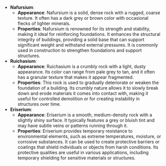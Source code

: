 - **Nafursium**:
    - **Appearance**: Nafursium is a solid, dense rock with a rugged, coarse texture. It often has a dark grey or brown color with occasional flecks of lighter minerals.
    - **Properties**: Nafursium is renowned for its strength and stability, making it ideal for reinforcing foundations. It enhances the structural integrity of buildings, providing a solid base that can support significant weight and withstand external pressures. It is commonly used in construction to strengthen foundations and support structures.
- **Ruichasium**:
    - **Appearance**: Ruichasium is a crumbly rock with a light, dusty appearance. Its color can range from pale grey to tan, and it often has a granular texture that makes it appear fragmented.
    - **Properties**: This rock is used to gradually deteriorate or weaken the foundation of a building. Its crumbly nature allows it to slowly break down and erode materials it comes into contact with, making it useful for controlled demolition or for creating instability in structures over time.
- **Eriserium**:
    - **Appearance**: Eriserium is a smooth, medium-density rock with a slightly shiny surface. It typically features a grey or bluish tint and may have subtle veins or patterns running through it.
    - **Properties**: Eriserium provides temporary resistance to environmental elements, such as extreme temperatures, moisture, or corrosive substances. It can be used to create protective barriers or coatings that shield individuals or objects from harsh conditions. Its protective qualities are useful in various applications, including temporary shielding for sensitive materials or structures.